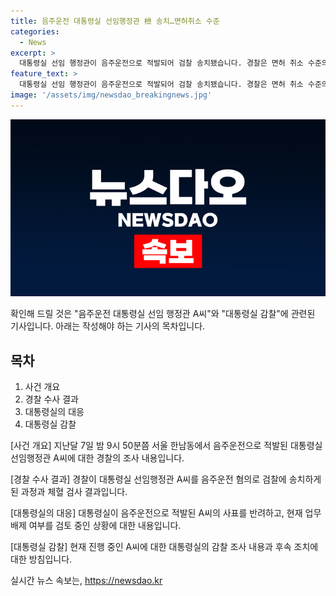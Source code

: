 ```yaml
---
title: 음주운전 대통령실 선임행정관 檢 송치…면허취소 수준
categories:
  - News
excerpt: >
  대통령실 선임 행정관이 음주운전으로 적발되어 검찰 송치됐습니다. 경찰은 면허 취소 수준의 만취 상태를 확인한 뒤 대통령실 감찰에 착수했습니다. A 씨는 음주 적발 후 사표를 냈지만 반려당하고, 대통령실은 업무 배제 여부를 검토 중입니다. TV조선 주원진입니다. (총 141자)
feature_text: >
  대통령실 선임 행정관이 음주운전으로 적발되어 검찰 송치됐습니다. 경찰은 면허 취소 수준의 만취 상태를 확인한 뒤 대통령실 감찰에 착수했습니다. A 씨는 음주 적발 후 사표를 냈지만 반려당하고, 대통령실은 업무 배제 여부를 검토 중입니다. TV조선 주원진입니다. (총 141자)
image: '/assets/img/newsdao_breakingnews.jpg'
---
```


<p><img src="/assets/img/newsdao_breakingnews.jpg" alt="ontimetimes 속보" /></p>

<p>확인해 드릴 것은 "음주운전 대통령실 선임 행정관 A씨"와 "대통령실 감찰"에 관련된 기사입니다. 아래는 작성해야 하는 기사의 목차입니다.</p>

<h2 data-ke-size="size26">목차</h2>

<ol>
  <li>사건 개요</li>
  <li>경찰 수사 결과</li>
  <li>대통령실의 대응</li>
  <li>대통령실 감찰</li>
</ol>

<p>[사건 개요]
지난달 7일 밤 9시 50분쯤 서울 한남동에서 음주운전으로 적발된 대통령실 선임행정관 A씨에 대한 경찰의 조사 내용입니다.</p>

<p>[경찰 수사 결과]
경찰이 대통령실 선임행정관 A씨를 음주운전 혐의로 검찰에 송치하게 된 과정과 체혈 검사 결과입니다.</p>

<p>[대통령실의 대응]
대통령실이 음주운전으로 적발된 A씨의 사표를 반려하고, 현재 업무 배제 여부를 검토 중인 상황에 대한 내용입니다.</p>

<p>[대통령실 감찰]
현재 진행 중인 A씨에 대한 대통령실의 감찰 조사 내용과 후속 조치에 대한 방침입니다.</p>
실시간 뉴스 속보는, <a href="https://newsdao.kr" rel="dofollow">https://newsdao.kr</a>


